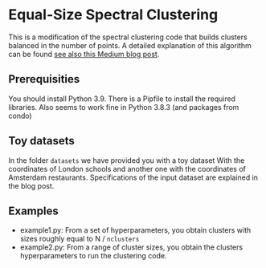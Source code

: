 # Equal-Size Spectral Clustering
This is a modification of the spectral clustering code that builds clusters balanced 
in the number of points. A detailed explanation of this algorithm can be found 
[see also this Medium blog post](https://medium.com/p/cce65c6f9ba3/edit).

## Prerequisities
You should install Python 3.9. There is a Pipfile to install the required libraries. Also seems to work fine in Python 3.8.3 (and packages from condo)

## Toy datasets
In the folder `datasets` we have provided you with a toy dataset
With the coordinates of London schools and another one with the coordinates of Amsterdam restaurants. Specifications of the input dataset
are explained in the blog post. 

## Examples
* example1.py: From a set of hyperparameters, you obtain clusters with sizes roughly equal to N / `nclusters`  
* example2.py: From a range of cluster sizes, you obtain the clusters hyperparameters to run the clustering code. 
